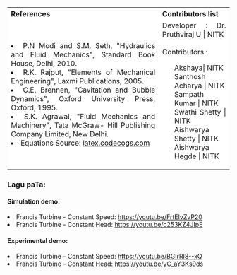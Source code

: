 <table style="text-align:justify;">
  <tr style="background-color: white">
    <th>References</th>
    <th>Contributors list</th>
  </tr>
  <tr style="background-color: white">
    <td>
    <li>P.N Modi and S.M. Seth, "Hydraulics and Fluid Mechanics", Standard Book House, Delhi, 2010.</li>
    <li>R.K. Rajput, "Elements of Mechanical Engineering", Laxmi Publications, 2005.</li>
    <li>C.E. Brennen, "Cavitation and Bubble Dynamics", Oxford University Press, Oxford, 1995.</li>
    <li>S.K. Agrawal, "Fluid Mechanics and Machinery", Tata McGraw- Hill Publishing Company Limited, New Delhi.</li>
    <li>Equations Source: <a href="http://latex.codecogs.com/">latex.codecogs.com</a></li>
   </td>
    <td>Developer : Dr. Pruthviraj U | NITK</br></br>
    Contributors :
    <ul style="list-style-type: none;">
    <li>Akshaya| NITK</li>
    <li>Santhosh Acharya | NITK</li>
    <li>Sampath Kumar | NITK</li>
    <li>Swathi Shetty | NITK</li>
    <li>Aishwarya Shetty | NITK</li>
    <li>Aishwarya Hegde | NITK</li>
     </ul></td>
  </tr>
</table>
 
 ### Lagu paTa:

 #### Simulation demo:
 <li>Francis Turbine - Constant Speed: <a href="https://youtu.be/FrtEIvZvP20">https://youtu.be/FrtEIvZvP20</a></li>
<li>Francis Turbine - Constant Head: <a href="https://youtu.be/c253KZ4JIpE">https://youtu.be/c253KZ4JIpE</a></li>

 #### Experimental demo:
 <li>Francis Turbine - Constant Speed: <a href="https://youtu.be/BGlrRI8--xQ">https://youtu.be/BGlrRI8--xQ</a></li>
 <li>Francis Turbine - Constant Head: <a href="https://youtu.be/yC_aY3Ks9ds">https://youtu.be/yC_aY3Ks9ds</a></li>

